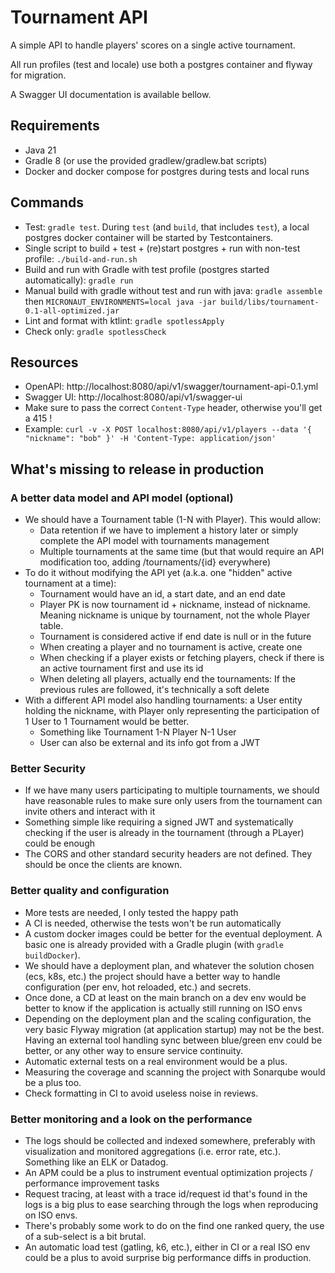 # Tournament API

A simple API to handle players' scores on a single active tournament.

All run profiles (test and locale) use both a postgres container and flyway for migration.

A Swagger UI documentation is available bellow.

## Requirements
* Java 21
* Gradle 8 (or use the provided gradlew/gradlew.bat scripts)
* Docker and docker compose for postgres during tests and local runs

## Commands
* Test: `gradle test`. During `test` (and `build`, that includes `test`), a local postgres docker container will be started by Testcontainers.
* Single script to build + test + (re)start postgres + run with non-test profile: `./build-and-run.sh`
* Build and run with Gradle with test profile (postgres started automatically): `gradle run`
* Manual build with gradle without test and run with java: `gradle assemble` then `MICRONAUT_ENVIRONMENTS=local java -jar build/libs/tournament-0.1-all-optimized.jar`
* Lint and format with ktlint: `gradle spotlessApply`
* Check only: `gradle spotlessCheck`

## Resources
* OpenAPI: http://localhost:8080/api/v1/swagger/tournament-api-0.1.yml
* Swagger UI: http://localhost:8080/api/v1/swagger-ui
* Make sure to pass the correct `Content-Type` header, otherwise you'll get a 415 !
* Example: `curl -v -X POST localhost:8080/api/v1/players --data '{ "nickname": "bob" }' -H 'Content-Type: application/json'`

## What's missing to release in production

### A better data model and API model (optional)
* We should have a Tournament table (1-N with Player). This would allow:
  * Data retention if we have to implement a history later or simply complete the API model with tournaments management
  * Multiple tournaments at the same time (but that would require an API modification too, adding /tournaments/{id} everywhere)
* To do it without modifying the API yet (a.k.a. one "hidden" active tournament at a time):
  * Tournament would have an id, a start date, and an end date
  * Player PK is now tournament id + nickname, instead of nickname. Meaning nickname is unique by tournament, not the whole Player table.
  * Tournament is considered active if end date is null or in the future
  * When creating a player and no tournament is active, create one
  * When checking if a player exists or fetching players, check if there is an active tournament first and use its id
  * When deleting all players, actually end the tournaments: If the previous rules are followed, it's technically a soft delete
* With a different API model also handling tournaments: a User entity holding the nickname, with Player only representing the participation of 1 User to 1 Tournament would be better.
  * Something like Tournament 1-N Player N-1 User
  * User can also be external and its info got from a JWT

### Better Security
* If we have many users participating to multiple tournaments, we should have reasonable rules to make sure only users from the tournament can invite others and interact with it
* Something simple like requiring a signed JWT and systematically checking if the user is already in the tournament (through a PLayer) could be enough
* The CORS and other standard security headers are not defined. They should be once the clients are known.

### Better quality and configuration
* More tests are needed, I only tested the happy path
* A CI is needed, otherwise the tests won't be run automatically
* A custom docker images could be better for the eventual deployment. A basic one is already provided with a Gradle plugin (with `gradle buildDocker`).
* We should have a deployment plan, and whatever the solution chosen (ecs, k8s, etc.) the project should have a better way to handle configuration (per env, hot reloaded, etc.) and secrets.
* Once done, a CD at least on the main branch on a dev env would be better to know if the application is actually still running on ISO envs
* Depending on the deployment plan and the scaling configuration, the very basic Flyway migration (at application startup) may not be the best. Having an external tool handling sync between blue/green env could be better, or any other way to ensure service continuity. 
* Automatic external tests on a real environment would be a plus.
* Measuring the coverage and scanning the project with Sonarqube would be a plus too.
* Check formatting in CI to avoid useless noise in reviews.

### Better monitoring and a look on the performance
* The logs should be collected and indexed somewhere, preferably with visualization and monitored aggregations (i.e. error rate, etc.). Something like an ELK or Datadog.
* An APM could be a plus to instrument eventual optimization projects / performance improvement tasks
* Request tracing, at least with a trace id/request id that's found in the logs is a big plus to ease searching through the logs when reproducing on ISO envs.
* There's probably some work to do on the find one ranked query, the use of a sub-select is a bit brutal.
* An automatic load test (gatling, k6, etc.), either in CI or a real ISO env could be a plus to avoid surprise big performance diffs in production.
